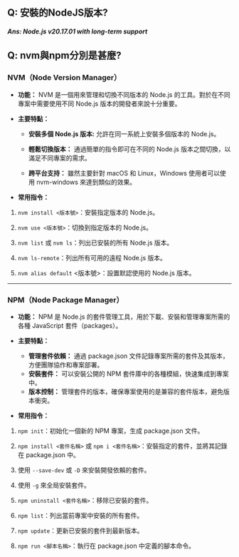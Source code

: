 ## Q: 安裝的NodeJS版本?
##### Ans: Node.js v20.17.01 with long-term support

## Q: nvm與npm分別是甚麼?

### NVM（Node Version Manager）
- **功能：**
NVM 是一個用來管理和切換不同版本的 Node.js 的工具。對於在不同專案中需要使用不同 Node.js 版本的開發者來說十分重要。

- **主要特點：**
    - **安裝多個 Node.js 版本:** 允許在同一系統上安裝多個版本的 Node.js。
    
    - **輕鬆切換版本：** 通過簡單的指令即可在不同的 Node.js 版本之間切換，以滿足不同專案的需求。
    
    - **跨平台支持：** 雖然主要針對 macOS 和 Linux，Windows 使用者可以使用 nvm-windows 來達到類似的效果。

- **常用指令：**
1. `nvm install <版本號>`：安裝指定版本的 Node.js。

2. `nvm use <版本號>`：切換到指定版本的 Node.js。

3. `nvm list` 或 `nvm ls`：列出已安裝的所有 Node.js 版本。

4. `nvm ls-remote`：列出所有可用的遠程 Node.js 版本。

5. `nvm alias default` <版本號>：設置默認使用的 Node.js 版本。

- - -

### NPM（Node Package Manager）
- **功能：**
NPM 是 Node.js 的套件管理工具，用於下載、安裝和管理專案所需的各種 JavaScript 套件（packages）。

- **主要特點：**
    - **管理套件依賴：** 通過 package.json 文件記錄專案所需的套件及其版本，方便團隊協作和專案部署。
    - **安裝套件：** 可以安裝公開的 NPM 套件庫中的各種模組，快速集成到專案中。
    - **版本控制：** 管理套件的版本，確保專案使用的是兼容的套件版本，避免版本衝突。
- **常用指令：**
1. `npm init`：初始化一個新的 NPM 專案，生成 package.json 文件。

2. `npm install <套件名稱>` 或 `npm i <套件名稱>`：安裝指定的套件，並將其記錄在 package.json 中。

3. 使用 `--save-dev` 或 `-D` 來安裝開發依賴的套件。

4. 使用 `-g` 來全局安裝套件。

5. `npm uninstall <套件名稱>`：移除已安裝的套件。

6. `npm list`：列出當前專案中安裝的所有套件。

7. `npm update`：更新已安裝的套件到最新版本。

8. `npm run <腳本名稱>`：執行在 package.json 中定義的腳本命令。